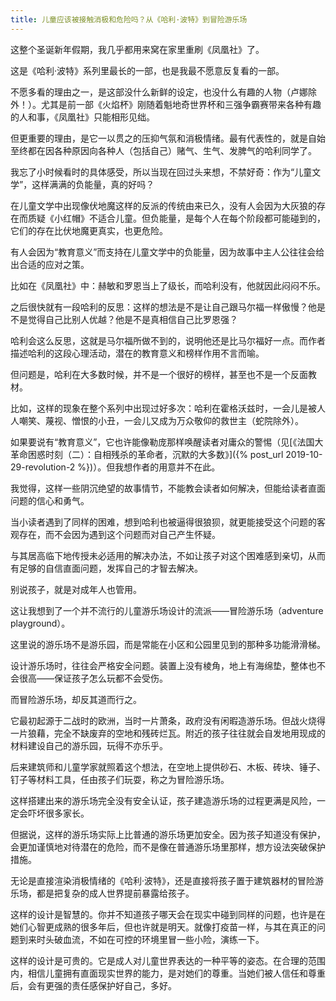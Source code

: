 ```yaml
---
title: 儿童应该被接触消极和危险吗？从《哈利·波特》到冒险游乐场
---
```


这整个圣诞新年假期，我几乎都用来窝在家里重刷《凤凰社》了。

这是《哈利·波特》系列里最长的一部，也是我最不愿意反复看的一部。

不愿多看的理由之一，是这部没什么新鲜的设定，也没什么有趣的人物（卢娜除外！）。尤其是前一部《火焰杯》刚随着魁地奇世界杯和三强争霸赛带来各种有趣的人和事，《凤凰社》只能相形见绌。

但更重要的理由，是它一以贯之的压抑气氛和消极情绪。最有代表性的，就是自始至终都在因各种原因向各种人（包括自己）赌气、生气、发脾气的哈利同学了。

我忘了小时候看时的具体感受，所以当现在回过头来想，不禁好奇：作为“儿童文学”，这样满满的负能量，真的好吗？

在儿童文学中出现像伏地魔这样的反派的传统由来已久，没有人会因为大灰狼的存在而质疑《小红帽》不适合儿童。但负能量，是每个人在每个阶段都可能碰到的，它们的存在比伏地魔更真实，也更危险。

有人会因为“教育意义”而支持在儿童文学中的负能量，因为故事中主人公往往会给出合适的应对之策。

比如在《凤凰社》中：赫敏和罗恩当上了级长，而哈利没有，他就因此闷闷不乐。

之后很快就有一段哈利的反思：这样的想法是不是让自己跟马尔福一样傲慢？他是不是觉得自己比别人优越？他是不是真相信自己比罗恩强？

哈利会这么反思，这就是马尔福所做不到的，说明他还是比马尔福好一点。而作者描述哈利的这段心理活动，潜在的教育意义和榜样作用不言而喻。

但问题是，哈利在大多数时候，并不是一个很好的榜样，甚至也不是一个反面教材。

比如，这样的现象在整个系列中出现过好多次：哈利在霍格沃兹时，一会儿是被人人嘲笑、蔑视、憎恨的小丑，一会儿又成为万众敬仰的救世主（蛇院除外）。

如果要说有“教育意义”，它也许能像勒庞那样唤醒读者对庸众的警惕（见[《法国大革命困惑时刻（二）：自相残杀的革命者，沉默的大多数》]({% post_url 2019-10-29-revolution-2 %})）。但我想作者的用意并不在此。

我觉得，这样一些阴沉绝望的故事情节，不能教会读者如何解决，但能给读者直面问题的信心和勇气。

当小读者遇到了同样的困难，想到哈利也被逼得很狼狈，就更能接受这个问题的客观存在，而不会因为遇到这个问题而对自己产生怀疑。

与其居高临下地传授未必适用的解决办法，不如让孩子对这个困难感到亲切，从而有足够的自信直面问题，发挥自己的才智去解决。

别说孩子，就是对成年人也管用。



这让我想到了一个并不流行的儿童游乐场设计的流派——冒险游乐场（adventure playground）。

这里说的游乐场不是游乐园，而是常能在小区和公园里见到的那种多功能滑滑梯。

设计游乐场时，往往会严格安全问题。装置上没有棱角，地上有海绵垫，整体也不会很高——保证孩子怎么玩都不会受伤。

而冒险游乐场，却反其道而行之。

它最初起源于二战时的欧洲，当时一片萧条，政府没有闲暇造游乐场。但战火烧得一片狼藉，完全不缺废弃的空地和残砖烂瓦。附近的孩子往往就会自发地用现成的材料建设自己的游乐园，玩得不亦乐乎。

后来建筑师和儿童学家就照着这个想法，在空地上提供砂石、木板、砖块、锤子、钉子等材料工具，任由孩子们玩耍，称之为冒险游乐场。

这样搭建出来的游乐场完全没有安全认证，孩子建造游乐场的过程更满是风险，一定会吓坏很多家长。

但据说，这样的游乐场实际上比普通的游乐场更加安全。因为孩子知道没有保护，会更加谨慎地对待潜在的危险，而不是像在普通游乐场里那样，想方设法突破保护措施。

无论是直接渲染消极情绪的《哈利·波特》，还是直接将孩子置于建筑器材的冒险游乐场，都是把复杂的成人世界提前暴露给孩子。

这样的设计是智慧的。你并不知道孩子哪天会在现实中碰到同样的问题，也许是在她们心智更成熟的很多年后，但也许就是明天。就像打疫苗一样，与其在真正的问题到来时头破血流，不如在可控的环境里冒一些小险，演练一下。

这样的设计是可贵的。它是成人对儿童世界表达的一种平等的姿态。在合理的范围内，相信儿童拥有直面现实世界的能力，是对她们的尊重。当她们被人信任和尊重后，会有更强的责任感保护好自己，多好。
